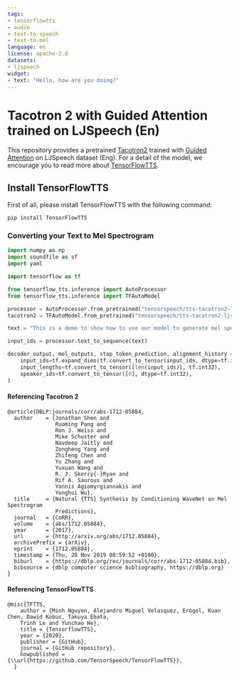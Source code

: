 ```yaml
---
tags:
- tensorflowtts
- audio
- text-to-speech
- text-to-mel
language: en
license: apache-2.0
datasets:
- ljspeech
widget:
- text: "Hello, how are you doing?"
---
```


# Tacotron 2 with Guided Attention trained on LJSpeech (En)
This repository provides a pretrained [Tacotron2](https://arxiv.org/abs/1712.05884) trained with [Guided Attention](https://arxiv.org/abs/1710.08969) on LJSpeech dataset (Eng). For a detail of the model, we encourage you to read more about
[TensorFlowTTS](https://github.com/TensorSpeech/TensorFlowTTS). 


## Install TensorFlowTTS
First of all, please install TensorFlowTTS with the following command:
```
pip install TensorFlowTTS
```

### Converting your Text to Mel Spectrogram
```python
import numpy as np
import soundfile as sf
import yaml

import tensorflow as tf

from tensorflow_tts.inference import AutoProcessor
from tensorflow_tts.inference import TFAutoModel

processor = AutoProcessor.from_pretrained("tensorspeech/tts-tacotron2-ljspeech-en")
tacotron2 = TFAutoModel.from_pretrained("tensorspeech/tts-tacotron2-ljspeech-en")

text = "This is a demo to show how to use our model to generate mel spectrogram from raw text."

input_ids = processor.text_to_sequence(text)

decoder_output, mel_outputs, stop_token_prediction, alignment_history = tacotron2.inference(
    input_ids=tf.expand_dims(tf.convert_to_tensor(input_ids, dtype=tf.int32), 0),
    input_lengths=tf.convert_to_tensor([len(input_ids)], tf.int32),
    speaker_ids=tf.convert_to_tensor([0], dtype=tf.int32),
)

```

#### Referencing Tacotron 2
```
@article{DBLP:journals/corr/abs-1712-05884,
  author    = {Jonathan Shen and
               Ruoming Pang and
               Ron J. Weiss and
               Mike Schuster and
               Navdeep Jaitly and
               Zongheng Yang and
               Zhifeng Chen and
               Yu Zhang and
               Yuxuan Wang and
               R. J. Skerry{-}Ryan and
               Rif A. Saurous and
               Yannis Agiomyrgiannakis and
               Yonghui Wu},
  title     = {Natural {TTS} Synthesis by Conditioning WaveNet on Mel Spectrogram
               Predictions},
  journal   = {CoRR},
  volume    = {abs/1712.05884},
  year      = {2017},
  url       = {http://arxiv.org/abs/1712.05884},
  archivePrefix = {arXiv},
  eprint    = {1712.05884},
  timestamp = {Thu, 28 Nov 2019 08:59:52 +0100},
  biburl    = {https://dblp.org/rec/journals/corr/abs-1712-05884.bib},
  bibsource = {dblp computer science bibliography, https://dblp.org}
}
```

#### Referencing TensorFlowTTS
```
@misc{TFTTS,
    author = {Minh Nguyen, Alejandro Miguel Velasquez, Erogol, Kuan Chen, Dawid Kobus, Takuya Ebata, 
    Trinh Le and Yunchao He},
    title = {TensorflowTTS},
    year = {2020},
    publisher = {GitHub},
    journal = {GitHub repository},
    howpublished = {\\url{https://github.com/TensorSpeech/TensorFlowTTS}},
  }
```